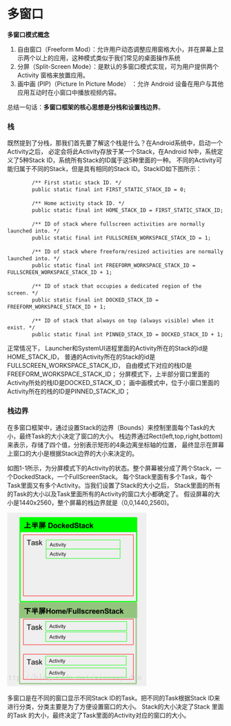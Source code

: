# 多窗口
**多窗口模式概念**

1. 自由窗口（Freeform Mod）：允许用户动态调整应用窗格大小，并在屏幕上显示两个以上的应用，这种模式类似于我们常见的桌面操作系统
2. 分屏（Split-Screen Mode）：是默认的多窗口模式实现，可为用户提供两个 Activity 窗格来放置应用。
3. 画中画 (PIP)（Picture In Picture Mode） ：允许 Android 设备在用户与其他应用互动时在小窗口中播放视频内容。

总结一句话：**多窗口框架的核心思想是分栈和设置栈边界**。



### 栈
既然提到了分栈，那我们首先要了解这个栈是什么？在Android系统中，启动一个Activity之后，
必定会将此Activity存放于某一个Stack，在Android N中，系统定义了5种Stack ID，系统所有Stack的ID属于这5种里面的一种。
不同的Activity可能归属于不同的Stack，但是具有相同的Stack ID。StackID如下图所示：

```Plain Text
        /** First static stack ID. */
        public static final int FIRST_STATIC_STACK_ID = 0;
 
        /** Home activity stack ID. */
        public static final int HOME_STACK_ID = FIRST_STATIC_STACK_ID;
 
        /** ID of stack where fullscreen activities are normally launched into. */
        public static final int FULLSCREEN_WORKSPACE_STACK_ID = 1;
 
        /** ID of stack where freeform/resized activities are normally launched into. */
        public static final int FREEFORM_WORKSPACE_STACK_ID = FULLSCREEN_WORKSPACE_STACK_ID + 1;
 
        /** ID of stack that occupies a dedicated region of the screen. */
        public static final int DOCKED_STACK_ID = FREEFORM_WORKSPACE_STACK_ID + 1;
 
        /** ID of stack that always on top (always visible) when it exist. */
        public static final int PINNED_STACK_ID = DOCKED_STACK_ID + 1;
```


正常情况下，
Launcher和SystemUI进程里面的Activity所在的Stack的id是HOME_STACK_ID， 
普通的Activity所在的Stack的id是FULLSCREEN_WORKSPACE_STACK_ID，
自由模式下对应的栈ID是FREEFORM_WORKSPACE_STACK_ID；
分屏模式下，上半部分窗口里面的Activity所处的栈ID是DOCKED_STACK_ID；
画中画模式中，位于小窗口里面的Activity所在的栈的ID是PINNED_STACK_ID；

### 栈边界
在多窗口框架中，通过设置Stack的边界（Bounds）来控制里面每个Task的大小，最终Task的大小决定了窗口的大小。
栈边界通过Rect(left,top,right,bottom)来表示，存储了四个值，分别表示矩形的4条边离坐标轴的位置，
最终显示在屏幕上窗口的大小是根据Stack边界的大小来决定的。



如图1-1所示，为分屏模式下的Activity的状态。整个屏幕被分成了两个Stack，一个DockedStack，一个FullScreenStack。
每个Stack里面有多个Task，每个Task里面又有多个Activity。当我们设置了Stack的大小之后，
Stack里面的所有的Task的大小以及Task里面所有的Activity的窗口大小都确定了。
假设屏幕的大小是1440x2560，整个屏幕的栈边界就是（0,0,1440,2560)。

![image](images/image.png)

多窗口是在不同的窗口显示不同Stack ID的Task。把不同的Task根据Stack ID来进行分类，分类主要是为了方便设置窗口的大小。
Stack的大小决定了Stack 里面的Task 的大小，最终决定了Task里面的Activity对应的窗口的大小。



